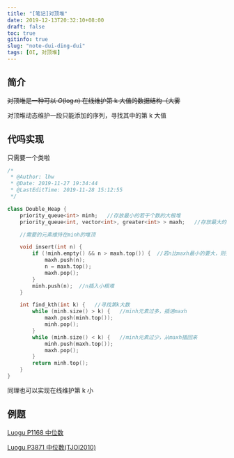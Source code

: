 ```yaml
---
title: "[笔记]对顶堆"
date: 2019-12-13T20:32:10+08:00
draft: false
toc: true
gitinfo: true
slug: "note-dui-ding-dui"
tags: [OI, 对顶堆]
---
```


## 简介

~~对顶堆是一种可以 $O(\textrm{log}\,n)$ 在线维护第 k 大值的数据结构（大雾~~

对顶堆动态维护一段只能添加的序列，寻找其中的第 k 大值

## 代吗实现

<span class="spoiler" >只需要一个类啦</span>

```cpp
/*
 * @Author: lhw
 * @Date: 2019-11-27 19:34:44
 * @LastEditTime: 2019-11-28 15:12:55
 */

class Double_Heap {
    priority_queue<int> minh;  	//存放最小的若干个数的大根堆
    priority_queue<int, vector<int>, greater<int> > maxh;	//存放最大的若干个数的小根堆

    //需要的元素维持在minh的堆顶

    void insert(int n) {
        if (!minh.empty() && n > maxh.top()) {  //若n比maxh最小的要大，则交换n与maxh.top()
            maxh.push(n);
            n = maxh.top();
            maxh.pop();
        }
        minh.push(n);  //n插入小根堆
    }

    int find_kth(int k) {  	//寻找第k大数
        while (minh.size() > k) {  	//minh元素过多，插进maxh
            maxh.push(minh.top());
            minh.pop();
        }
        while (minh.size() < k) {  	//minh元素过少，从maxh插回来
            minh.push(maxh.top());
            maxh.pop();
        }
        return minh.top();
    }
}
```

同理也可以实现在线维护第 k 小

## 例题

[Luogu P1168 中位数](https://www.luogu.org/problem/P1168)

[Luogu P3871 中位数\(TJOI2010\) ](https://www.luogu.org/problem/P3871)
